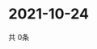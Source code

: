 # 2021-10-24
  共 0条

  <!-- BEGIN -->
  <!-- 最后更新时间Sun Oct 24 2021 16:04:46 GMT+0000 (Coordinated Universal Time) -->
  
  <!-- END -->
  
  